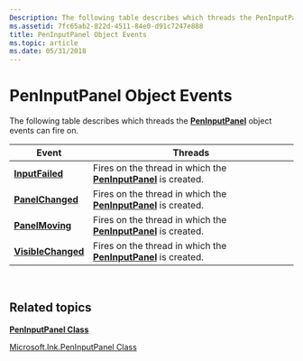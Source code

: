 ```yaml
---
Description: The following table describes which threads the PenInputPanel object events can fire on.EventThreadsInputFailedFires on the thread in which the PenInputPanel is created.PanelChangedFires on the thread in which the PenInputPanel is created.PanelMovingFires on the thread in which the PenInputPanel is created.VisibleChangedFires on the thread in which the PenInputPanel is created. 
ms.assetid: 7fc65ab2-822d-4511-84e0-d91c7247e888
title: PenInputPanel Object Events
ms.topic: article
ms.date: 05/31/2018
---
```


# PenInputPanel Object Events

The following table describes which threads the [**PenInputPanel**](peninputpanel-class.md) object events can fire on.



| Event                                                  | Threads                                                                                              |
|--------------------------------------------------------|------------------------------------------------------------------------------------------------------|
| [**InputFailed**](peninputpanel-inputfailed.md)       | Fires on the thread in which the [**PenInputPanel**](peninputpanel-class.md) is created.<br/> |
| [**PanelChanged**](peninputpanel-panelchanged.md)     | Fires on the thread in which the [**PenInputPanel**](peninputpanel-class.md) is created.<br/> |
| [**PanelMoving**](peninputpanel-panelmoving.md)       | Fires on the thread in which the [**PenInputPanel**](peninputpanel-class.md) is created.<br/> |
| [**VisibleChanged**](peninputpanel-visiblechanged.md) | Fires on the thread in which the [**PenInputPanel**](peninputpanel-class.md) is created.<br/> |



 

## Related topics

<dl> <dt>

[**PenInputPanel Class**](peninputpanel-class.md)
</dt> <dt>

[Microsoft.Ink.PenInputPanel Class](/previous-versions/aa514041(v=msdn.10))
</dt> </dl>

 

 